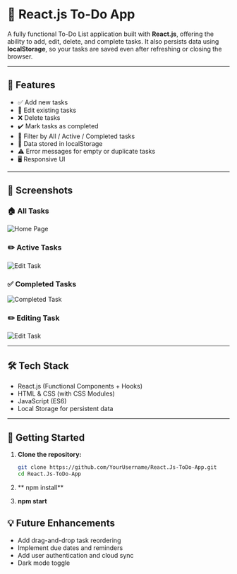 # 📝 React.js To-Do App

A fully functional To-Do List application built with **React.js**, offering the ability to add, edit, delete, and complete tasks. It also persists data using **localStorage**, so your tasks are saved even after refreshing or closing the browser.

---

## 🔧 Features

- ✅ Add new tasks
- 📝 Edit existing tasks
- ❌ Delete tasks
- ✔️ Mark tasks as completed
- 🔄 Filter by All / Active / Completed tasks
- 💾 Data stored in localStorage
- ⚠️ Error messages for empty or duplicate tasks
- 🖥️ Responsive UI

---

## 📸 Screenshots

### 🏠 All Tasks
![Home Page](./public/ScreenShots/All.png)

### ✏️ Active Tasks
![Edit Task](./public/ScreenShots/Active.png)

### ✅ Completed Tasks
![Completed Task](./public/ScreenShots/Completed.png)

### ✏️ Editing Task
![Edit Task](./public/ScreenShots/Edit.png)

---

## 🛠️ Tech Stack

- React.js (Functional Components + Hooks)
- HTML & CSS (with CSS Modules)
- JavaScript (ES6)
- Local Storage for persistent data

---

## 🚀 Getting Started

1. **Clone the repository:**

   ```bash
   git clone https://github.com/YourUsername/React.Js-ToDo-App.git
   cd React.Js-ToDo-App
2. ** npm install**
3. **npm start**

## 💡 Future Enhancements
- Add drag-and-drop task reordering
- Implement due dates and reminders
- Add user authentication and cloud sync
- Dark mode toggle
